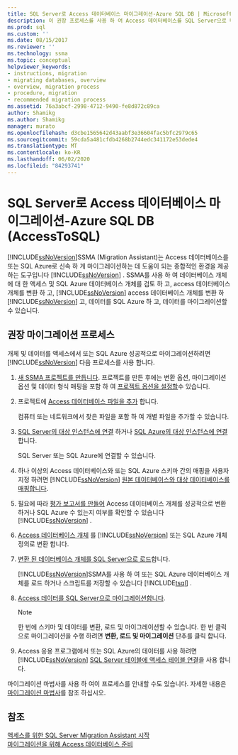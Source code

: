```yaml
---
title: SQL Server로 Access 데이터베이스 마이그레이션-Azure SQL DB | Microsoft Docs
description: 이 권장 프로세스를 사용 하 여 Access 데이터베이스를 SQL Server으로 마이그레이션하거나 SSMA (SQL Server Migration Assistant)를 사용 하 여 Azure SQL Database 합니다.
ms.prod: sql
ms.custom: ''
ms.date: 08/15/2017
ms.reviewer: ''
ms.technology: ssma
ms.topic: conceptual
helpviewer_keywords:
- instructions, migration
- migrating databases, overview
- overview, migration process
- procedure, migration
- recommended migration process
ms.assetid: 76a3abcf-2998-4712-9490-fe8d872c89ca
author: Shamikg
ms.author: Shamikg
manager: murato
ms.openlocfilehash: d3cbe1565642d43aabf3e36604fac5bfc2979c65
ms.sourcegitcommit: 59cda5a481cfdb4268b2744edc341172e53dede4
ms.translationtype: MT
ms.contentlocale: ko-KR
ms.lasthandoff: 06/02/2020
ms.locfileid: "84293741"
---
```

# <a name="migrating-access-databases-to-sql-server---azure-sql-db-accesstosql"></a>SQL Server로 Access 데이터베이스 마이그레이션-Azure SQL DB (AccessToSQL)
[!INCLUDE[ssNoVersion](../../includes/ssnoversion-md.md)]SSMA (Migration Assistant)는 Access 데이터베이스를 또는 SQL Azure로 신속 하 게 마이그레이션하는 데 도움이 되는 종합적인 환경을 제공 하는 도구입니다 [!INCLUDE[ssNoVersion](../../includes/ssnoversion-md.md)] . SSMA를 사용 하 여 데이터베이스 개체에 대 한 액세스 및 SQL Azure 데이터베이스 개체를 검토 하 고, access 데이터베이스 개체를 변환 하 고, [!INCLUDE[ssNoVersion](../../includes/ssnoversion-md.md)] access 데이터베이스 개체를 변환 하 [!INCLUDE[ssNoVersion](../../includes/ssnoversion-md.md)] 고, 데이터를 SQL Azure 하 고, 데이터를 마이그레이션할 수 있습니다.  
  
## <a name="recommended-migration-process"></a>권장 마이그레이션 프로세스  
개체 및 데이터를 액세스에서 또는 SQL Azure 성공적으로 마이그레이션하려면 [!INCLUDE[ssNoVersion](../../includes/ssnoversion-md.md)] 다음 프로세스를 사용 합니다.  
  
1.  [새 SSMA 프로젝트를 만듭니다](creating-and-managing-projects-accesstosql.md). 프로젝트를 만든 후에는 변환 옵션, 마이그레이션 옵션 및 데이터 형식 매핑을 포함 하 여 [프로젝트 옵션을 설정할](setting-conversion-and-migration-options-accesstosql.md)수 있습니다.  
  
2.  프로젝트에 [Access 데이터베이스 파일을 추가](adding-and-removing-access-database-files-accesstosql.md) 합니다.  
  
    컴퓨터 또는 네트워크에서 찾은 파일을 포함 하 여 개별 파일을 추가할 수 있습니다.  
  
3.  [SQL Server의 대상 인스턴스에 연결](connecting-to-sql-server-accesstosql.md) 하거나 [SQL Azure의 대상 인스턴스에 연결](connecting-to-azure-sql-db-accesstosql.md)합니다.  
  
    SQL Server 또는 SQL Azure에 연결할 수 있습니다.  
  
4.  하나 이상의 Access 데이터베이스와 또는 SQL Azure 스키마 간의 매핑을 사용자 지정 하려면 [!INCLUDE[ssNoVersion](../../includes/ssnoversion-md.md)] [원본 데이터베이스와 대상 데이터베이스를 매핑합니다](mapping-source-and-target-databases-accesstosql.md).  
  
5.  필요에 따라 [평가 보고서를 만들어](assessing-access-database-objects-for-conversion-accesstosql.md) Access 데이터베이스 개체를 성공적으로 변환 하거나 SQL Azure 수 있는지 여부를 확인할 수 있습니다 [!INCLUDE[ssNoVersion](../../includes/ssnoversion-md.md)] .  
  
6.  [Access 데이터베이스 개체](converting-access-database-objects-accesstosql.md) 를 [!INCLUDE[ssNoVersion](../../includes/ssnoversion-md.md)] 또는 SQL Azure 개체 정의로 변환 합니다.  
  
7.  [변환 된 데이터베이스 개체를 SQL Server으로 로드](loading-converted-database-objects-into-sql-server-accesstosql.md)합니다.  
  
    [!INCLUDE[ssNoVersion](../../includes/ssnoversion-md.md)]SSMA를 사용 하 여 또는 SQL Azure 데이터베이스 개체를 로드 하거나 스크립트를 저장할 수 있습니다 [!INCLUDE[tsql](../../includes/tsql-md.md)] .  
  
8.  [Access 데이터를 SQL Server으로 마이그레이션합니다](migrating-access-data-into-sql-server-azure-sql-db-accesstosql.md).  
  
    > [!NOTE]  
    > 한 번에 스키마 및 데이터를 변환, 로드 및 마이그레이션할 수 있습니다. 한 번 클릭으로 마이그레이션을 수행 하려면 **변환, 로드 및 마이그레이션** 단추를 클릭 합니다.  
  
9. Access 응용 프로그램에서 또는 SQL Azure의 데이터를 사용 하려면 [!INCLUDE[ssNoVersion](../../includes/ssnoversion-md.md)] [SQL Server 테이블에 액세스 테이블 연결](linking-access-applications-to-sql-server-azure-sql-db-accesstosql.md)을 사용 합니다.  
  
마이그레이션 마법사를 사용 하 여이 프로세스를 안내할 수도 있습니다. 자세한 내용은 [마이그레이션 마법사](migration-wizard-accesstosql.md)를 참조 하십시오.  
  
## <a name="see-also"></a>참조  
[액세스를 위한 SQL Server Migration Assistant 시작](getting-started-with-sql-server-migration-assistant-for-access-accesstosql.md)  
[마이그레이션을 위해 Access 데이터베이스 준비](preparing-access-databases-for-migration-accesstosql.md)
